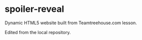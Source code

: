 # spoiler-reveal
Dynamic HTML5 website built from Teamtreehouse.com lesson.

Edited from the local repository.
